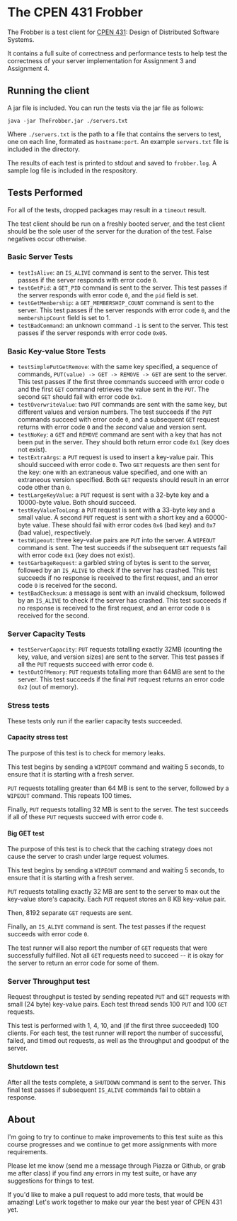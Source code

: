 # The CPEN 431 Frobber

The Frobber is a test client for [CPEN 431](https://docs.google.com/document/d/1AZT4t1pOaNDvTnWNwRPXVjkp8bOotOCFOH5X52-pfLQ/edit): Design of Distributed Software Systems.

It contains a full suite of correctness and performance tests to help test the correctness of your server implementation for Assignment 3 and Assignment 4.

## Running the client

A jar file is included. You can run the tests via the jar file as follows:

```
java -jar TheFrobber.jar ./servers.txt
```

Where `./servers.txt` is the path to a file that contains the servers to test, one on each line, formated as `hostname:port`. An example `servers.txt` file is included in the directory.

The results of each test is printed to stdout and saved to `frobber.log`. A sample log file is included in the respository.

## Tests Performed

For all of the tests, dropped packages may result in a `timeout` result.

The test client should be run on a freshly booted server, and the test client should be the sole user of the server for the duration of the test. False negatives occur otherwise.

### Basic Server Tests

- `testIsAlive`: an `IS_ALIVE` command is sent to the server. This test passes if the server responds with error code `0`.
- `testGetPid`: a `GET_PID` command is sent to the server. This test passes if the server responds with error code `0`, and the `pid` field is set.
- `testGetMembership`: a `GET_MEMBERSHIP_COUNT` command is sent to the server. This test passes if the server responds with error code `0`, and the `membershipCount` field is set to 1.
- `testBadCommand`: an unknown command `-1` is sent to the server. This test passes if the server responds with error code `0x05`.

### Basic Key-value Store Tests

- `testSimplePutGetRemove`: with the same key specified, a sequence of commands, `PUT(value) -> GET -> REMOVE -> GET` are sent to the server. This test passes if the first three commands succeed with error code `0` and the first `GET` command retrieves the value sent in the `PUT`. The second `GET` should fail with error code `0x1`.
- `testOverwriteValue`: two `PUT` commands are sent with the same key, but different values and version numbers. The test succeeds if the `PUT` commands succeed with error code `0`, and a subsequent `GET` request returns with error code `0` and the _second_ value and version sent.
- `testNoKey`: a `GET` and `REMOVE` command are sent with a key that has not been put in the server. They should both return error code `0x1` (key does not exist).
- `testExtraArgs`: a `PUT` request is used to insert a key-value pair. This should succeed with error code `0`. Two `GET` requests are then sent for the key: one with an extraneous value specified, and one with an extraneous version specified. Both `GET` requests should result in an error code other than `0`.
- `testLargeKeyValue`: a `PUT` request is sent with a 32-byte key and a 10000-byte value. Both should succeed.
- `testKeyValueTooLong`: a `PUT` request is sent with a 33-byte key and a small value. A second `PUT` request is sent with a short key and a 60000-byte value. These should fail with error codes `0x6` (bad key) and `0x7` (bad value), respectively.
- `testWipeout`: three key-value pairs are `PUT` into the server. A `WIPEOUT` command is sent. The test succeeds if the subsequent `GET` requests fail with error code `0x1` (key does not exist).
- `testGarbageRequest`: a garbled string of bytes is sent to the server, followed by an `IS_ALIVE` to check if the server has crashed. This test succeeds if no response is received to the first request, and an error code `0` is received for the second.
- `testBadChecksum`: a message is sent with an invalid checksum, followed by an `IS_ALIVE` to check if the server has crashed. This test succeeds if no response is received to the first request, and an error code `0` is received for the second.

### Server Capacity Tests

- `testServerCapacity`: `PUT` requests totalling exactly 32MB (counting the key, value, and version sizes) are sent to the server. This test passes if all the `PUT` requests succeed with error code `0`.
- `testOutOfMemory`: `PUT` requests totalling more than 64MB are sent to the server. This test succeeds if the final `PUT` request returns an error code `0x2` (out of memory).

### Stress tests

These tests only run if the earlier capacity tests succeeded.

#### Capacity stress test

The purpose of this test is to check for memory leaks.

This test begins by sending a `WIPEOUT` command and waiting 5 seconds, to ensure that it is starting with a fresh server.

`PUT` requests totalling greater than 64 MB is sent to the server, followed by a `WIPEOUT` command. This repeats 100 times.

Finally, `PUT` requests totalling 32 MB is sent to the server. The test succeeds if all of these `PUT` requests succeed with error code `0`.

#### Big GET test

The purpose of this test is to check that the caching strategy does not cause the server to crash under large request volumes.

This test begins by sending a `WIPEOUT` command and waiting 5 seconds, to ensure that it is starting with a fresh server.

`PUT` requests totalling exactly 32 MB are sent to the server to max out the key-value store's capacity. Each `PUT` request stores an 8 KB key-value pair.

Then, 8192 separate `GET` requests are sent. 

Finally, an `IS_ALIVE` command is sent. The test passes if the request succeeds with error code `0`.

The test runner will also report the number of `GET` requests that were successfully fulfilled. Not all `GET` requests need to succeed -- it is okay for the server to return an error code for some of them.

### Server Throughput test

Request throughput is tested by sending repeated `PUT` and `GET` requests with small (24 byte) key-value pairs. Each test thread sends 100 `PUT` and 100 `GET` requests.

This test is performed with 1, 4, 10, and (if the first three succeeded) 100 clients. For each test, the test runner will report the number of successful, failed, and timed out requests, as well as the throughput and goodput of the server.

### Shutdown test

After all the tests complete, a `SHUTDOWN` command is sent to the server. This final test passes if subsequent `IS_ALIVE` commands fail to obtain a response.

## About

I'm going to try to continue to make improvements to this test suite as this course progresses and we continue to get more assignments with more requirements.

Please let me know (send me a message through Piazza or Github, or grab me after class) if you find any errors in my test suite, or have any suggestions for things to test.

If you'd like to make a pull request to add more tests, that would be amazing! Let's work together to make our year the best year of CPEN 431 yet.
